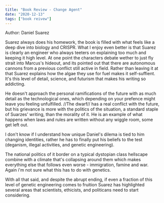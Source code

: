```yaml
---
title: "Book Review - Change Agent"
date: "2020-12-13"
tags: ["book reivew"]
---
```

Author: Daniel Suarez

Suarez always does his homework, the book is filled with what feels like a deep dive into biology and CRISPR.  What I enjoy even better is that Suarez is clearly an engineer who always teeters on explaining too much and keeping it high level.  At one point the characters debate wether to just fly strait into Marcus's hideout, and its pointed out that there are autonomous cannons from a previous conflict still active in field.  Rather than leaving it at that Suarez explains how the algae they use for fuel makes it self-suffient.  It's this level of detail, science, and futurism that makes his writing so addicting.  

He doesn't approach the personal ramifications of the future with as much detail as the technological ones, which depending on your prefence might leave you feeling unfulfilled.  //The dwarf// has a real conflict with the future, but his grievance is more with the politics of the situation, a standard staple of Suarzes' writing, than the morality of it.  He is an example of what happens when laws and rules are written without any wiggle room, some get left out.  

I don't know if I understand how unique Daniel's dilema is tied to him changing identities, rather he has to finally put his beliefs to the test (deganism, illegal activities, and genetic engineering).  

The national politics of it border on a typical dystopian class hellscape combine with a climate that's collapsing around them which makes everything else that follows even worse - immigration, famine and war.  Again i'm not sure what this has to do with genetics.

With all that said, and despite the abrupt ending, if even a fraction of this level of genetic engineering comes to fruition Suarez has highlighted several areas that scientists, ethicists, and politicans need to start considering.  

